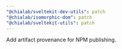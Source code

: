 ```yaml
---
"@chialab/sveltekit-dev-utils": patch
"@chialab/isomorphic-dom": patch
"@chialab/sveltekit-utils": patch
---
```


Add artifact provenance for NPM publishing.
